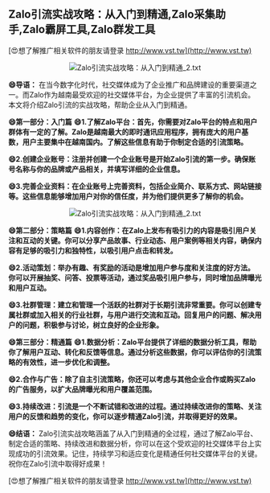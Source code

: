 ## **Zalo引流实战攻略：从入门到精通,Zalo采集助手,Zalo霸屏工具,Zalo群发工具**

[😍想了解推广相关软件的朋友请登录 http://www.vst.tw](http://www.vst.tw)

 <center><img src="https://vst.tw/MP4/tuiguang/png/8.png" alt="Zalo引流实战攻略：从入门到精通_2.txt"></center>

**😄导语：**
在当今数字化时代，社交媒体成为了企业推广和品牌建设的重要渠道之一。而Zalo作为越南最受欢迎的社交媒体平台，为企业提供了丰富的引流机会。本文将介绍Zalo引流的实战攻略，帮助企业从入门到精通。

**😄第一部分：入门篇**
**😄1.了解Zalo平台：首先，你需要对Zalo平台的特点和用户群体有一定的了解。Zalo是越南最大的即时通讯应用程序，拥有庞大的用户基数，用户主要集中在越南国内。了解这些信息有助于你制定合适的引流策略。**

**😄2.创建企业账号：注册并创建一个企业账号是开始Zalo引流的第一步。确保账号名称与你的品牌或产品相关，并填写详细的企业信息。**

**😄3.完善企业资料：在企业账号上完善资料，包括企业简介、联系方式、网站链接等。这些信息能够增加用户对你的信任度，并为他们提供更多了解你的机会。**

 <center><img src="https://vst.tw/MP4/tuiguang/png/8.png" alt="Zalo引流实战攻略：从入门到精通_2.txt"></center>

**😄第二部分：策略篇**
**😄1.内容创作：在Zalo上发布有吸引力的内容是吸引用户关注和互动的关键。你可以分享产品故事、行业动态、用户案例等相关内容，确保内容有足够的吸引力和独特性，以吸引用户点击和转发。**

**😄2.活动策划：举办有趣、有奖励的活动是增加用户参与度和关注度的好方法。你可以开展抽奖、问答、投票等活动，通过奖品吸引用户参与，同时增加品牌曝光和用户互动。**

**😄3.社群管理：建立和管理一个活跃的社群对于长期引流非常重要。你可以创建专属社群或加入相关的行业社群，与用户进行交流和互动。回复用户的问题、解决用户的问题，积极参与讨论，树立良好的企业形象。**

**😄第三部分：精通篇**
**😄1.数据分析：Zalo平台提供了详细的数据分析工具，帮助你了解用户互动、转化和反馈等信息。通过分析这些数据，你可以评估你的引流策略的有效性，进一步优化和调整。**

**😄2.合作与广告：除了自主引流策略，你还可以考虑与其他企业合作或购买Zalo的广告服务，以扩大品牌曝光和用户覆盖范围。**

**😄3.持续改进：引流是一个不断试错和改进的过程。通过持续改进你的策略、关注用户的反馈和趋势的变化，你可以逐步精通Zalo引流，并取得更好的效果。**

**😄结语：**
Zalo引流实战攻略涵盖了从入门到精通的全过程，通过了解Zalo平台、制定合适的策略、持续改进和数据分析，你可以在这个受欢迎的社交媒体平台上实现成功的引流效果。记住，持续学习和适应变化是精通任何社交媒体平台的关键。祝你在Zalo引流中取得好成果！

[😍想了解推广相关软件的朋友请登录 http://www.vst.tw](http://www.vst.tw)



